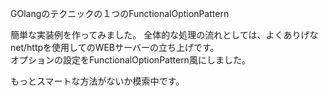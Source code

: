 GOlangのテクニックの１つのFunctionalOptionPattern  

簡単な実装例を作ってみました。
全体的な処理の流れとしては、よくありげなnet/httpを使用してのWEBサーバーの立ち上げです。  
オプションの設定をFunctionalOptionPattern風にしました。

もっとスマートな方法がないか模索中です。












